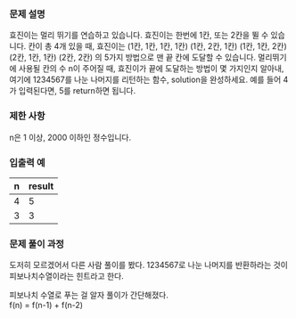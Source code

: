 ### 문제 설명

효진이는 멀리 뛰기를 연습하고 있습니다. 효진이는 한번에 1칸, 또는 2칸을 뛸 수 있습니다. 칸이 총 4개 있을 때, 효진이는
(1칸, 1칸, 1칸, 1칸)
(1칸, 2칸, 1칸)
(1칸, 1칸, 2칸)
(2칸, 1칸, 1칸)
(2칸, 2칸)
의 5가지 방법으로 맨 끝 칸에 도달할 수 있습니다. 멀리뛰기에 사용될 칸의 수 n이 주어질 때, 효진이가 끝에 도달하는 방법이 몇 가지인지 알아내, 여기에 1234567를 나눈 나머지를 리턴하는 함수, solution을 완성하세요. 예를 들어 4가 입력된다면, 5를 return하면 됩니다.

### 제한 사항

n은 1 이상, 2000 이하인 정수입니다.

### 입출력 예

| n   | result |
| --- | ------ |
| 4   | 5      |
| 3   | 3      |

### 문제 풀이 과정

도저히 모르겠어서 다른 사람 풀이를 봤다. 1234567로 나눈 나머지를 반환하라는 것이 피보나치수열이라는 힌트라고 한다.

피보나치 수열로 푸는 걸 알자 풀이가 간단해졌다.<br/>
f(n) = f(n-1) + f(n-2)
